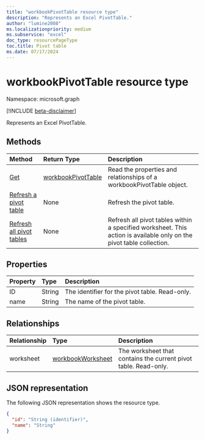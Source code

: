 ```yaml
---
title: "workbookPivotTable resource type"
description: "Represents an Excel PivotTable."
author: "lumine2008"
ms.localizationpriority: medium
ms.subservice: "excel"
doc_type: resourcePageType
toc.title: Pivot table
ms.date: 07/17/2024
---
```


# workbookPivotTable resource type

Namespace: microsoft.graph

[!INCLUDE [beta-disclaimer](../../includes/beta-disclaimer.md)]

Represents an Excel PivotTable.

## Methods

| Method		   | Return Type	|Description|
|:---------------|:--------|:----------|
|[Get](../api/workbookpivottable-get.md) | [workbookPivotTable](workbookpivottable.md) |Read the properties and relationships of a workbookPivotTable object.|
|[Refresh a pivot table](../api/workbookpivottable-refresh.md)|None|Refresh the pivot table.	|
|[Refresh all pivot tables](../api/workbookpivottable-refreshall.md)|None|Refresh all pivot tables within a specified worksheet. This action is available only on the pivot table collection.|

## Properties
| Property	   | Type	|Description|
|:---------------|:--------|:----------|
|ID|String| The identifier for the pivot table. Read-only.|
|name|String|The name of the pivot table.	|

## Relationships
| Relationship | Type	|Description|
|:---------------|:--------|:----------|
|worksheet|[workbookWorksheet](workbookworksheet.md)| The worksheet that contains the current pivot table. Read-only. |

## JSON representation
The following JSON representation shows the resource type.

<!-- {
  "blockType": "resource",
  "baseType": "microsoft.graph.entity",
  "optionalProperties": [

  ],
  "@odata.type": "microsoft.graph.workbookPivotTable"
}-->

```json
{
  "id": "String (identifier)",
  "name": "String"
}

```


